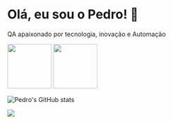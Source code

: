 # Olá, eu sou o Pedro! 👋
QA apaixonado por tecnologia, inovação e Automação

<img src="https://cdn.jsdelivr.net/gh/devicons/devicon@latest/icons/cypressio/cypressio-original-wordmark.svg" width="100" height="100"/> <img src="https://cdn.jsdelivr.net/gh/devicons/devicon@latest/icons/postman/postman-original-wordmark.svg" width="100" height="100"/>

![Pedro's GitHub stats](https://github-readme-stats.vercel.app/api?username=pedrosenna1&show_icons=true&theme=radical)

<a href="https://linkedin.com/in/pedro-senna-dias" target="_blank">
  <img src="https://img.shields.io/badge/-LinkedIn-blue?style=for-the-badge&logo=linkedin&logoColor=white">
</a>


<!--
**pedrosenna1/pedrosenna1** is a ✨ _special_ ✨ repository because its `README.md` (this file) appears on your GitHub profile.

Here are some ideas to get you started:

- 🔭 I’m currently working on ...
- 🌱 I’m currently learning ...
- 👯 I’m looking to collaborate on ...
- 🤔 I’m looking for help with ...
- 💬 Ask me about ...
- 📫 How to reach me: ...
- 😄 Pronouns: ...
- ⚡ Fun fact: ...
-->
